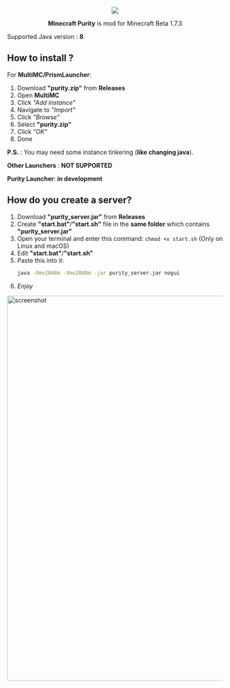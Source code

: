 <div align="center" >

<img src="https://noware-development.github.io/mc-purity/media/mc-purity-logo.png" ></img>

**Minecraft Purity** is mod for Minecraft Beta 1.7.3

</div>

Supported Java version : __8__

## How to install ?
For **MultiMC/PrismLauncher**:
1. Download __"purity.zip"__ from **Releases**
2. Open **MultiMC**
3. Click _"Add instance"_
4. Navigate to _"Import"_
5. Click _"Browse"_
6. Select __"purity.zip"__
7. Click _"OK"_
8. Done
   
**P.S.** : You may need some instance tinkering (__like changing java__).

__Other Launchers__ : **NOT SUPPORTED**

__Purity Launcher__: **in development**

## How do you create a server?
1. Download __"purity_server.jar"__ from **Releases**
2. Create __"start.bat"__/__"start.sh"__ file in the **same folder** which contains __"purity_server.jar"__
3. Open your terminal and enter this command: `chmod +x start.sh` (Only on Linux and macOS)
4. Edit __"start.bat"__/__"start.sh"__
5. Paste this into it:
   ``` sh
   java -Xmx2048m -Xms2048m -jar purity_server.jar nogui
   ```
6. _Enjoy_ 

<img src="https://noware-development.github.io/mc-purity/media/fig_lake.png" alt="screenshot" style="width: 900px; ">
